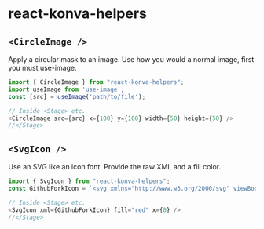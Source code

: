 # react-konva-helpers

## `<CircleImage />`
Apply a circular mask to an image.
Use how you would a normal image, first you must use-image.

```javascript
import { CircleImage } from "react-konva-helpers";
import useImage from 'use-image';
const [src] = useImage('path/to/file');

// Inside <Stage> etc.
<CircleImage src={src} x={100} y={100} width={50} height={50} />
//</Stage>

```
## `<SvgIcon />`
Use an SVG like an icon font. Provide the raw XML and a fill color.

```javascript
import { SvgIcon } from "react-konva-helpers";
const GithubForkIcon = `<svg xmlns="http://www.w3.org/2000/svg" viewBox="0 0 24 24" [...]`

// Inside <Stage> etc.
<SvgIcon xml={GithubForkIcon} fill="red" x={0} />
//</Stage>

```